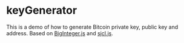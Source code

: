 # keyGenerator
This is a demo of how to generate Bitcoin private key, public key and address.
Based on [BigInteger.js](https://peterolson.github.io/BigInteger.js) and [sjcl.js](https://github.com/bitwiseshiftleft/sjcl/).
